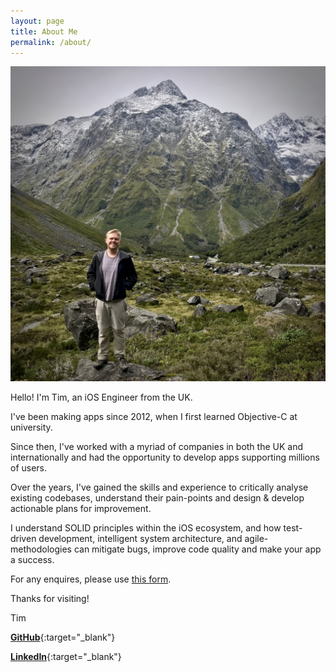 ```yaml
---
layout: page
title: About Me
permalink: /about/
---
```


<img src="/images/nz.jpg">

Hello! I'm Tim, an iOS Engineer from the UK.

I've been making apps since 2012, when I first learned Objective-C at university.

Since then, I've worked with a myriad of companies in both the UK and internationally and had the opportunity to develop apps supporting millions of users.

Over the years, I've gained the skills and experience to critically analyse existing codebases, understand their pain-points and design & develop actionable plans for improvement.

I understand SOLID principles within the iOS ecosystem, and how test-driven development, intelligent system architecture, and agile-methodologies can mitigate bugs, improve code quality and make your app a success.

For any enquires, please use [this form](/contact).

Thanks for visiting!

Tim

[**GitHub**](https://github.com/timwredwards){:target="_blank"}

[**LinkedIn**](https://www.linkedin.com/in/timwredwards/){:target="_blank"}

